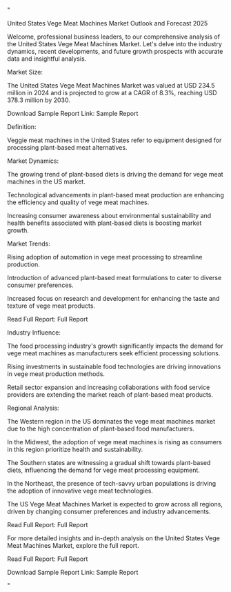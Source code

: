"

United States Vege Meat Machines Market Outlook and Forecast 2025

Welcome, professional business leaders, to our comprehensive analysis of the United States Vege Meat Machines Market. Let's delve into the industry dynamics, recent developments, and future growth prospects with accurate data and insightful analysis.

Market Size:

The United States Vege Meat Machines Market was valued at USD 234.5 million in 2024 and is projected to grow at a CAGR of 8.3%, reaching USD 378.3 million by 2030.

Download Sample Report Link: Sample Report

Definition:

Veggie meat machines in the United States refer to equipment designed for processing plant-based meat alternatives.


Market Dynamics:

The growing trend of plant-based diets is driving the demand for vege meat machines in the US market.

Technological advancements in plant-based meat production are enhancing the efficiency and quality of vege meat machines.

Increasing consumer awareness about environmental sustainability and health benefits associated with plant-based diets is boosting market growth.

Market Trends:

Rising adoption of automation in vege meat processing to streamline production.

Introduction of advanced plant-based meat formulations to cater to diverse consumer preferences.

Increased focus on research and development for enhancing the taste and texture of vege meat products.

Read Full Report: Full Report

Industry Influence:

The food processing industry's growth significantly impacts the demand for vege meat machines as manufacturers seek efficient processing solutions.

Rising investments in sustainable food technologies are driving innovations in vege meat production methods.

Retail sector expansion and increasing collaborations with food service providers are extending the market reach of plant-based meat products.

Regional Analysis:

The Western region in the US dominates the vege meat machines market due to the high concentration of plant-based food manufacturers.

In the Midwest, the adoption of vege meat machines is rising as consumers in this region prioritize health and sustainability.

The Southern states are witnessing a gradual shift towards plant-based diets, influencing the demand for vege meat processing equipment.

In the Northeast, the presence of tech-savvy urban populations is driving the adoption of innovative vege meat technologies.

The US Vege Meat Machines Market is expected to grow across all regions, driven by changing consumer preferences and industry advancements.

Read Full Report: Full Report

For more detailed insights and in-depth analysis on the United States Vege Meat Machines Market, explore the full report.

Read Full Report: Full Report

Download Sample Report Link: Sample Report

"
